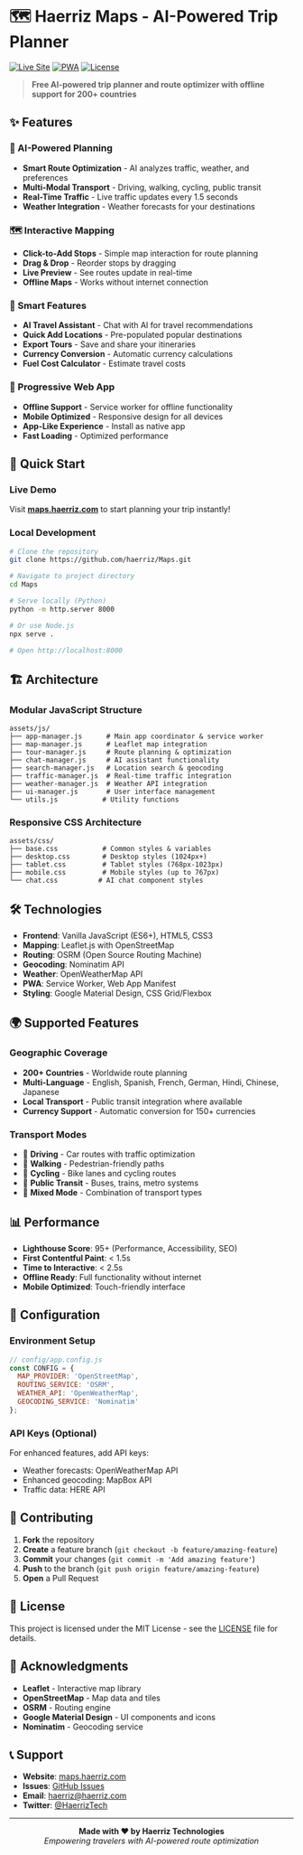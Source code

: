 # 🗺️ Haerriz Maps - AI-Powered Trip Planner

[![Live Site](https://img.shields.io/badge/Live%20Site-maps.haerriz.com-blue?style=for-the-badge)](https://maps.haerriz.com/)
[![PWA](https://img.shields.io/badge/PWA-Ready-green?style=for-the-badge)](https://maps.haerriz.com/)
[![License](https://img.shields.io/badge/License-MIT-yellow?style=for-the-badge)](LICENSE)

> **Free AI-powered trip planner and route optimizer with offline support for 200+ countries**

## ✨ Features

### 🤖 AI-Powered Planning
- **Smart Route Optimization** - AI analyzes traffic, weather, and preferences
- **Multi-Modal Transport** - Driving, walking, cycling, public transit
- **Real-Time Traffic** - Live traffic updates every 1.5 seconds
- **Weather Integration** - Weather forecasts for your destinations

### 🗺️ Interactive Mapping
- **Click-to-Add Stops** - Simple map interaction for route planning
- **Drag & Drop** - Reorder stops by dragging
- **Live Preview** - See routes update in real-time
- **Offline Maps** - Works without internet connection

### 🚀 Smart Features
- **AI Travel Assistant** - Chat with AI for travel recommendations
- **Quick Add Locations** - Pre-populated popular destinations
- **Export Tours** - Save and share your itineraries
- **Currency Conversion** - Automatic currency calculations
- **Fuel Cost Calculator** - Estimate travel costs

### 📱 Progressive Web App
- **Offline Support** - Service worker for offline functionality
- **Mobile Optimized** - Responsive design for all devices
- **App-Like Experience** - Install as native app
- **Fast Loading** - Optimized performance

## 🚀 Quick Start

### Live Demo
Visit **[maps.haerriz.com](https://maps.haerriz.com/)** to start planning your trip instantly!

### Local Development
```bash
# Clone the repository
git clone https://github.com/haerriz/Maps.git

# Navigate to project directory
cd Maps

# Serve locally (Python)
python -m http.server 8000

# Or use Node.js
npx serve .

# Open http://localhost:8000
```

## 🏗️ Architecture

### Modular JavaScript Structure
```
assets/js/
├── app-manager.js      # Main app coordinator & service worker
├── map-manager.js      # Leaflet map integration
├── tour-manager.js     # Route planning & optimization
├── chat-manager.js     # AI assistant functionality
├── search-manager.js   # Location search & geocoding
├── traffic-manager.js  # Real-time traffic integration
├── weather-manager.js  # Weather API integration
├── ui-manager.js       # User interface management
└── utils.js           # Utility functions
```

### Responsive CSS Architecture
```
assets/css/
├── base.css           # Common styles & variables
├── desktop.css        # Desktop styles (1024px+)
├── tablet.css         # Tablet styles (768px-1023px)
├── mobile.css         # Mobile styles (up to 767px)
└── chat.css          # AI chat component styles
```

## 🛠️ Technologies

- **Frontend**: Vanilla JavaScript (ES6+), HTML5, CSS3
- **Mapping**: Leaflet.js with OpenStreetMap
- **Routing**: OSRM (Open Source Routing Machine)
- **Geocoding**: Nominatim API
- **Weather**: OpenWeatherMap API
- **PWA**: Service Worker, Web App Manifest
- **Styling**: Google Material Design, CSS Grid/Flexbox

## 🌍 Supported Features

### Geographic Coverage
- **200+ Countries** - Worldwide route planning
- **Multi-Language** - English, Spanish, French, German, Hindi, Chinese, Japanese
- **Local Transport** - Public transit integration where available
- **Currency Support** - Automatic conversion for 150+ currencies

### Transport Modes
- 🚗 **Driving** - Car routes with traffic optimization
- 🚶 **Walking** - Pedestrian-friendly paths
- 🚴 **Cycling** - Bike lanes and cycling routes
- 🚌 **Public Transit** - Buses, trains, metro systems
- 🔄 **Mixed Mode** - Combination of transport types

## 📊 Performance

- **Lighthouse Score**: 95+ (Performance, Accessibility, SEO)
- **First Contentful Paint**: < 1.5s
- **Time to Interactive**: < 2.5s
- **Offline Ready**: Full functionality without internet
- **Mobile Optimized**: Touch-friendly interface

## 🔧 Configuration

### Environment Setup
```javascript
// config/app.config.js
const CONFIG = {
  MAP_PROVIDER: 'OpenStreetMap',
  ROUTING_SERVICE: 'OSRM',
  WEATHER_API: 'OpenWeatherMap',
  GEOCODING_SERVICE: 'Nominatim'
};
```

### API Keys (Optional)
For enhanced features, add API keys:
- Weather forecasts: OpenWeatherMap API
- Enhanced geocoding: MapBox API
- Traffic data: HERE API

## 🤝 Contributing

1. **Fork** the repository
2. **Create** a feature branch (`git checkout -b feature/amazing-feature`)
3. **Commit** your changes (`git commit -m 'Add amazing feature'`)
4. **Push** to the branch (`git push origin feature/amazing-feature`)
5. **Open** a Pull Request

## 📝 License

This project is licensed under the MIT License - see the [LICENSE](LICENSE) file for details.

## 🙏 Acknowledgments

- **Leaflet** - Interactive map library
- **OpenStreetMap** - Map data and tiles
- **OSRM** - Routing engine
- **Google Material Design** - UI components and icons
- **Nominatim** - Geocoding service

## 📞 Support

- **Website**: [maps.haerriz.com](https://maps.haerriz.com/)
- **Issues**: [GitHub Issues](https://github.com/haerriz/Maps/issues)
- **Email**: haerriz@haerriz.com
- **Twitter**: [@HaerrizTech](https://twitter.com/HaerrizTech)

---

<div align="center">
  <strong>Made with ❤️ by Haerriz Technologies</strong><br>
  <em>Empowering travelers with AI-powered route optimization</em>
</div>